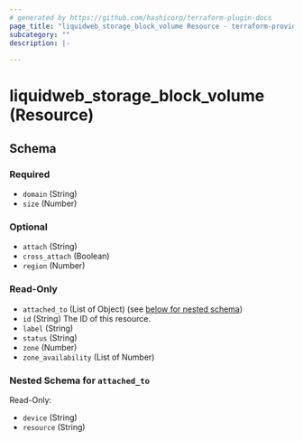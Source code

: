 ```yaml
---
# generated by https://github.com/hashicorp/terraform-plugin-docs
page_title: "liquidweb_storage_block_volume Resource - terraform-provider-liquidweb"
subcategory: ""
description: |-
  
---
```


# liquidweb_storage_block_volume (Resource)





<!-- schema generated by tfplugindocs -->
## Schema

### Required

- `domain` (String)
- `size` (Number)

### Optional

- `attach` (String)
- `cross_attach` (Boolean)
- `region` (Number)

### Read-Only

- `attached_to` (List of Object) (see [below for nested schema](#nestedatt--attached_to))
- `id` (String) The ID of this resource.
- `label` (String)
- `status` (String)
- `zone` (Number)
- `zone_availability` (List of Number)

<a id="nestedatt--attached_to"></a>
### Nested Schema for `attached_to`

Read-Only:

- `device` (String)
- `resource` (String)
